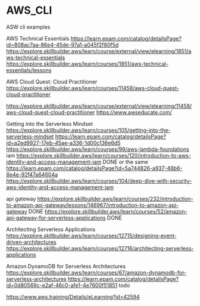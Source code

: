 # AWS_CLI
ASW cli examples


AWS Technical Essentials
https://learn.epam.com/catalog/detailsPage?id=808ac7aa-86e4-45de-97a1-a045f2f80f5d
https://explore.skillbuilder.aws/learn/course/external/view/elearning/1851/aws-technical-essentials
https://explore.skillbuilder.aws/learn/courses/1851/aws-technical-essentials/lessons

AWS Cloud Quest: Cloud Practitioner
https://explore.skillbuilder.aws/learn/courses/11458/aws-cloud-quest-cloud-practitioner

https://explore.skillbuilder.aws/learn/course/external/view/elearning/11458/aws-cloud-quest-cloud-practitioner
https://www.awseducate.com/

Getting into the Serverless Mindset
https://explore.skillbuilder.aws/learn/courses/105/getting-into-the-serverless-mindset
https://learn.epam.com/catalog/detailsPage?id=a2ed9927-17eb-45ae-a336-1d00c136e6d5
https://explore.skillbuilder.aws/learn/courses/99/aws-lambda-foundations
iam
https://explore.skillbuilder.aws/learn/courses/120/introduction-to-aws-identity-and-access-management-iam DONE
or the same
https://learn.epam.com/catalog/detailsPage?id=5a744826-a937-46b6-8e4e-92f47a64604a
https://explore.skillbuilder.aws/learn/courses/104/deep-dive-with-security-aws-identity-and-access-management-iam

api gateway
https://explore.skillbuilder.aws/learn/courses/232/introduction-to-amazon-api-gateway/lessons/146967/introduction-to-amazon-api-gateway DONE
https://explore.skillbuilder.aws/learn/courses/52/amazon-api-gateway-for-serverless-applications DONE


Architecting Serverless Applications
https://explore.skillbuilder.aws/learn/courses/12715/designing-event-driven-architectures
https://explore.skillbuilder.aws/learn/courses/12716/architecting-serverless-applications

Amazon DynamoDB for Serverless Architectures
https://explore.skillbuilder.aws/learn/courses/67/amazon-dynamodb-for-serverless-architectures
https://learn.epam.com/catalog/detailsPage?id=0d80569c-e2af-46c0-afe1-4e7600f51851 todo


https://www.aws.training/Details/eLearning?id=42594
